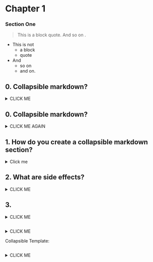 # Chapter 1

### Section One

> This is a block quote. And so on .

* This is not 
  * a block
  * quote
* And
  * so on
  * and on.
  
## 0. Collapsible markdown?

<details><summary>CLICK ME</summary>
<p>

#### yes, even hidden code blocks!

```python
print("hello world!")
```

</p>
</details>



## 0. Collapsible markdown?

<details><summary>CLICK ME AGAIN</summary>
<p>

#### yes, even hidden code blocks!

```python
print("hello world!")
```

</p>
</details>


## 1. How do you create a collapsible markdown section?
<details><summary>Click me</summary>
<p>
The entire section is describe by a _details_ tag, followed
by a clickable element within a _summary tag_, and lastly ending in a _paragraph_
tag. ie:

  &lt;details>&lt;summary>click me&lt;/summary>
    &lt;p>
      content
    &lt;/p>
  &lt;/details>

You can also include code blocks using triple back ticks ```

 ```javascript
let theNumber = Number(prompt("Pick a number"));
if (!Number.isNaN(theNumber)) {
  console.log("Your number is the square root of " +
              theNumber * theNumber);
}
```

</p>
</details>


## 2. What are side effects? 

<details><summary>CLICK ME</summary>
<p>
If a javascript statement changes the world in some way, those changes are called side effects.

It could display something on the screen—that counts as changing the world—or it could change the internal state of the machine in a way that will affect the statements that come after it.
Statements that only return values and don't otherwise change the world are said to have no side effects.
</p>
</details>

## 3. 

<details><summary>CLICK ME</summary>
<p>


</p>
</details>

## 

<details><summary>CLICK ME</summary>
<p>


</p>
</details>








Collapsible Template:

## 

<details><summary>CLICK ME</summary>
<p>


</p>
</details>


